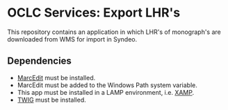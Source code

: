 # OCLC Services: Export LHR's

This repository contains an application in which LHR's of monograph's are downloaded from WMS for import in Syndeo. 

## Dependencies
* [MarcEdit](https://marcedit.reeset.net/) must be installed.
* MarcEdit must be added to the Windows Path system variable.
* This app must be installed in a LAMP environment, i.e. [XAMP](https://www.apachefriends.org/index.html).
* [TWIG](https://twig.symfony.com) must be installed. 


